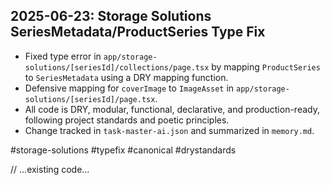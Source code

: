## 2025-06-23: Storage Solutions SeriesMetadata/ProductSeries Type Fix

- Fixed type error in `app/storage-solutions/[seriesId]/collections/page.tsx` by mapping `ProductSeries` to `SeriesMetadata` using a DRY mapping function.
- Defensive mapping for `coverImage` to `ImageAsset` in `app/storage-solutions/[seriesId]/page.tsx`.
- All code is DRY, modular, functional, declarative, and production-ready, following project standards and poetic principles.
- Change tracked in `task-master-ai.json` and summarized in `memory.md`.

#storage-solutions #typefix #canonical #drystandards

// ...existing code...